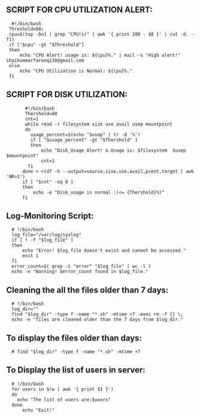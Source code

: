 SCRIPT FOR CPU UTILIZATION ALERT:
---------------------------------
      #!/bin/bash
     Threshold=80;
     cpu=$(top -bn1 | grep "CPU(s)" | awk '{ print 100 - $8 }' | cut -d. -f1)
     if ["$cpu" -gt "$Threshold"]
     then 
         echo "CPU Alert! usage is: ${cpu}%." | mail -s "High alert!" shaikummarfarooq138@gmail.com
     else
         echo "CPU Utilization is Normal: ${cpu}%."
     fi


SCRIPT FOR DISK UTILIZATION:
----------------------------

           #!/bin/bash
           Thershold=80
           cnt=1
           while read -r filesystem size use avail usep mountpoint
           do 
             usage_percent=$(echo "$usep" | tr -d '%')
             if [ "$usage_percent" -gt "$Thershold" ]
             then
                 echo "Disk_Usage Alert! & Usage is: $filesystem  $usep  $mountpoint"
                 cnt=1
            fi
          done < <(df -h --output=source,sixe,use,avail,pcent,target | awk 'NR>1')
          if [ "$cnt" -eq 0 ] 
          then
              echo -e "Disk_usage is normal :(<= {Thershold}%)"
          fi


Log-Monitoring Script:
----------------------


      # !/bin/bash
      log_file="/var/log/syslog"
      if [ ! -f "$log_file" ]
      then
          echo "Error! $log_file doesn't exist and cannot be accessed."
          exit 1
      fi
      error_count=$( grep -i "error" "$log_file" | wc -l )
      echo -e "Warning! $error_count found in $log_file."

Cleaning the all the files older than 7 days:
---------------------------------------------

      # !/bin/bash
      log_dir=""
      find "$log_dir" -type f -name "*.sh" -mtime +7 -exec rm -f {} \;
      echo -e "files are cleaned older than the 7 days from $log_dir."
      
To display the files older than days:
-------------------------------------
      
      # find "$log_dir" -type f -name "*.sh" -mtime +7   
      

To Display the list of users in server:
---------------------------------------
      # !/bin/bash
      for users in $(w | awk '{ print $1 }') 
      do
        echo "The list of users are:$users"
      done
          echo "Exit!"
